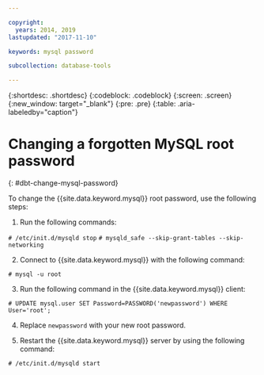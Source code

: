 ```yaml
---

copyright:
  years: 2014, 2019
lastupdated: "2017-11-10"

keywords: mysql password

subcollection: database-tools

---
```


{:shortdesc: .shortdesc}
{:codeblock: .codeblock}
{:screen: .screen}
{:new_window: target="_blank"}
{:pre: .pre}
{:table: .aria-labeledby="caption"}

# Changing a forgotten MySQL root password
{: #dbt-change-mysql-password}

To change the {{site.data.keyword.mysql}} root password, use the following steps:

1. Run the following commands:

```# /etc/init.d/mysqld stop```
```# mysqld_safe --skip-grant-tables --skip-networking```

2. Connect to {{site.data.keyword.mysql}} with the following command:

```# mysql -u root```

3. Run the following command in the {{site.data.keyword.mysql}} client:

```# UPDATE mysql.user SET Password=PASSWORD('newpassword') WHERE User='root';```

4. Replace `newpassword` with your new root password.

5. Restart the {{site.data.keyword.mysql}} server by using the following command:

```# /etc/init.d/mysqld start```

